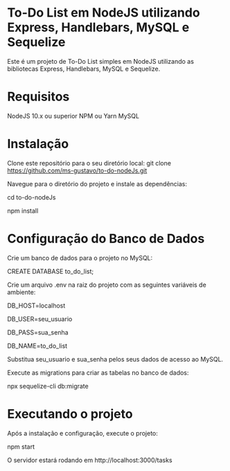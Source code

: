 # To-Do List em NodeJS utilizando Express, Handlebars, MySQL e Sequelize

Este é um projeto de To-Do List simples em NodeJS utilizando as bibliotecas Express, Handlebars, MySQL e Sequelize.

# Requisitos
NodeJS 10.x ou superior
NPM ou Yarn
MySQL


# Instalação
Clone este repositório para o seu diretório local:
git clone https://github.com/ms-gustavo/to-do-nodeJs.git


Navegue para o diretório do projeto e instale as dependências:

cd to-do-nodeJs


npm install


# Configuração do Banco de Dados
Crie um banco de dados para o projeto no MySQL:

CREATE DATABASE to_do_list;


Crie um arquivo .env na raiz do projeto com as seguintes variáveis de ambiente:

DB_HOST=localhost


DB_USER=seu_usuario


DB_PASS=sua_senha


DB_NAME=to_do_list


Substitua seu_usuario e sua_senha pelos seus dados de acesso ao MySQL.


Execute as migrations para criar as tabelas no banco de dados:


npx sequelize-cli db:migrate


# Executando o projeto
Após a instalação e configuração, execute o projeto:


npm start

O servidor estará rodando em http://localhost:3000/tasks
